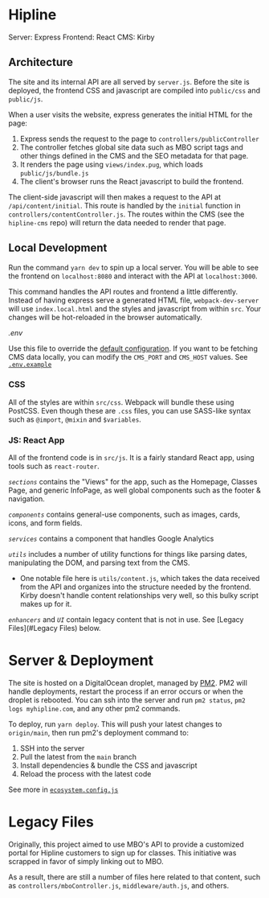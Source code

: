 # Hipline

Server: Express
Frontend: React
CMS: Kirby

## Architecture

The site and its internal API are all served by `server.js`. Before the site is deployed, the frontend CSS and javascript are compiled into `public/css` and `public/js`.

When a user visits the website, express generates the initial HTML for the page:

1. Express sends the request to the page to `controllers/publicController`
2. The controller fetches global site data such as MBO script tags and other things defined in the CMS and the SEO metadata for that page.
3. It renders the page using `views/index.pug`, which loads `public/js/bundle.js`
4. The client's browser runs the React javascript to build the frontend.

The client-side javascript will then makes a request to the API at `/api/content/initial`. This route is handled by the `initial` function in `controllers/contentController.js`. The routes within the CMS (see the `hipline-cms` repo) will return the data needed to render that page.

## Local Development

Run the command `yarn dev` to spin up a local server. You will be able to see the frontend on `localhost:8080` and interact with the API at `localhost:3000`.

This command handles the API routes and frontend a little differently. Instead of having express serve a generated HTML file, `webpack-dev-server` will use `index.local.html` and the styles and javascript from within `src`. Your changes will be hot-reloaded in the browser automatically.

*.env*

Use this file to override the [default configuration](config/index.js). If you want to be fetching CMS data locally, you can modify the `CMS_PORT` and `CMS_HOST` values. See [`.env.example`](.env.example)

### CSS

All of the styles are within `src/css`. Webpack will bundle these using PostCSS. Even though these are `.css` files, you can use SASS-like syntax such as `@import`, `@mixin` and `$variables`.

### JS: React App

All of the frontend code is in `src/js`. It is a fairly standard React app, using tools such as `react-router`.

*`sections`* contains the "Views" for the app, such as the Homepage, Classes Page, and generic InfoPage, as well global components such as the footer & navigation.

*`components`* contains general-use components, such as images, cards, icons, and form fields.

*`services`* contains a component that handles Google Analytics

*`utils`* includes a number of utility functions for things like parsing dates, manipulating the DOM, and parsing text from the CMS.

 - One notable file here is `utils/content.js`, which takes the data received from the API and organizes into the structure needed by the frontend. Kirby doesn't handle content relationships very well, so this bulky script makes up for it.

*`enhancers`* and *`UI`* contain legacy content that is not in use. See [Legacy Files](#Legacy Files) below.


# Server & Deployment

The site is hosted on a DigitalOcean droplet, managed by [PM2](https://pm2.keymetrics.io/). PM2 will handle deployments, restart the process if an error occurs or when the droplet is rebooted. You can ssh into the server and run `pm2 status`, `pm2 logs myhipline.com`, and any other pm2 commands.

To deploy, run `yarn deploy`. This will push your latest changes to `origin/main`, then run pm2's deployment command to:

1. SSH into the server
2. Pull the latest from the `main` branch
3. Install dependencies & bundle the CSS and javascript
4. Reload the process with the latest code

See more in [`ecosystem.config.js`](ecosystem.config.js)

# Legacy Files

Originally, this project aimed to use MBO's API to provide a customized portal for Hipline customers to sign up for classes. This initiative was scrapped in favor of simply linking out to MBO.

As a result, there are still a number of files here related to that content, such as `controllers/mboController.js`, `middleware/auth.js`, and others.

